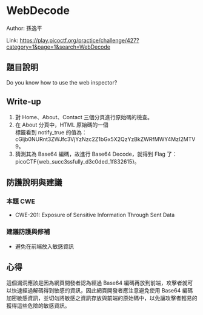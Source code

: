 # WebDecode

Author: 孫逸平

Link: https://play.picoctf.org/practice/challenge/427?category=1&page=1&search=WebDecode

## 題目說明

Do you know how to use the web inspector?

## Write-up

1. 對 Home、About、Contact 三個分頁進行原始碼的檢查。
2. 在 About 分頁中，HTML 原始碼的一個 <section> 標籤看到 notify_true 的值為：cGljb0NURnt3ZWJfc3VjYzNzc2Z1bGx5X2QzYzBkZWRfMWY4MzI2MTV9。
3. 猜測其為 Base64 編碼，故進行 Base64 Decode，就得到 Flag 了：picoCTF{web_succ3ssfully_d3c0ded_1f832615}。

## 防護說明與建議

### 本題 CWE

* CWE-201: Exposure of Sensitive Information Through Sent Data

### 建議防護與修補

* 避免在前端放入敏感資訊

## 心得

這個漏洞應該是因為網頁開發者認為經過 Base64 編碼再放到前端，攻擊者就可以快速經過解碼得到敏感的資訊，因此網頁開發者應注意避免使用 Base64 編碼加密敏感資訊，並切勿將敏感之資訊存放與前端的原始碼中，以免讓攻擊者輕易的獲得這些危險的敏感資訊。
